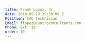 ```yaml
---
title: Frank Lopez, Jr.
date: 2018-06-19 19:58:00 Z
Position: CAD Technician
Email: flopez@cuatroconsultants.com
Phone: Ext. 10
order: 10
---
```


